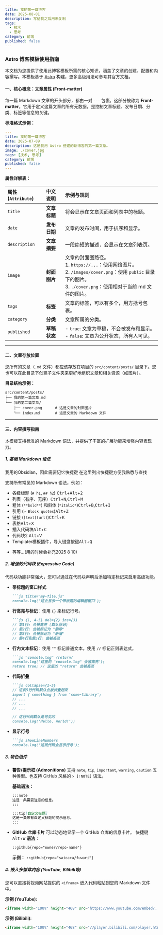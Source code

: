 ```yaml
---
title: 我的第一篇博客
date: 2025-08-01
description: 写给我之后用来复制
tags:
  - 技术
  - 思考
category: 前端
published: false
---
```


### **Astro 博客模板使用指南**


本文档为您提供了使用此博客模板所需的核心知识，涵盖了文章的创建、配置和内容撰写。本模板基于 [Astro](https://astro.build/) 构建，更多高级用法可参考其官方文档。

#### **一、核心概念：文章属性 (Front-matter)**

每一篇 Markdown 文章的开头部分，都由一对 `---` 包裹，这部分被称为 **Front-matter**。它用于定义这篇文章的所有元数据，是控制文章标题、发布日期、分类、标签等信息的关键。

**标准格式示例：**
```yaml
---
title: 我的第一篇博客
date: 2025-07-09
description: 这是我用 Astro 搭建的新博客的第一篇文章。
image: ./cover.jpg
tags: [技术, 思考]
category: 前端
published: false
---
```

**属性详解表：**

| 属性 (`Attribute`) | 中文说明     | 示例与规则                                                                                                                     |
| :--------------- | :------- | :------------------------------------------------------------------------------------------------------------------------ |
| `title`          | **文章标题** | 将会显示在文章页面和列表中的标题。                                                                                                         |
| `date`      | **发布日期** | 文章的发布时间，用于排序和显示。                                                                                                          |
| `description`    | **文章摘要** | 一段简短的描述，会显示在文章列表页。                                                                                                        |
| `image`          | **封面图片** | 文章的封面图路径。<br>1. `https://...`：使用网络图片。<br>2. `/images/cover.png`：使用 `public` 目录下的图片。<br>3. `./cover.png`：使用相对于当前 md 文件的图片。 |
| `tags`           | **标签**   | 文章的标签，可以有多个，用方括号包裹。                                                                                                       |
| `category`       | **分类**   | 文章所属的分类。                                                                                                                  |
| `published`          | **草稿状态** | - `true`: 文章为草稿，不会被发布和显示。<br>- `false`: 文章为公开状态，所有人可见。                                                                    |

---

#### **二、文章存放位置**

您所有的文章（`.md` 文件）都应该存放在项目的 `src/content/posts/` 目录下。您也可以在此目录下创建子文件夹来更好地组织文章和相关资源（如图片）。

**目录结构示例：**
```
src/content/posts/
├── 我的第一篇文章.md
└── 我的第二篇文章/
    ├── cover.png      # 这是文章的封面图片
    └── index.md       # 这是文章的 Markdown 文件
```

---

#### **三、内容撰写指南**

本模板支持标准的 Markdown 语法，并提供了丰富的扩展功能来增强内容表现力。

##### **1. 基础 Markdown 语法**
我用的Obsidian，因此需要记忆快捷键
在这里列出快捷键方便我熟悉与查找


支持所有常见的 Markdown 语法，例如：
*   各级标题 (`# h1`, `## h2`) <kbd>Ctrl</kbd>+<kbd>Alt</kbd>+<kbd>2</kbd>
*   列表（有序、无序）<kbd>Ctrl</kbd>+<kbd>N</kbd>,<kbd>Ctrl</kbd>+<kbd>M</kbd>
*   粗体 (`**bold**`) 和斜体 (`*italic*`)<kbd>Ctrl</kbd>+<kbd>B</kbd>,<kbd>Ctrl</kbd>+<kbd>I</kbd>
*   引用 (`> Block quotes`)<kbd>Alt</kbd>+<kbd>Z</kbd>
*   链接 (`[text](url)`)<kbd>Ctrl</kbd>+<kbd>K</kbd>
*   表格<kbd>Alt</kbd>+<kbd>X</kbd>
*   插入代码块<kbd>Alt</kbd>+<kbd>C</kbd>
*   代码块2 <kbd>Alt</kbd>+<kbd>V</kbd>
*    Templater模板插件，导入键盘按键<kbd>Alt</kbd>+<kbd>Q</kbd>
- 等等...(用的时候会补充2025 8 10)

##### **2. 增强的代码块 (Expressive Code)**

代码块功能非常强大，您可以通过在代码块声明后添加特定标记来启用高级功能。

*   **带标题的窗口样式**
    ```markdown
    ```js title="my-file.js"
    console.log('这会显示一个带标题的编辑器窗口');
    ```

*   **行高亮与标记**：使用 `{}` 来标记行号。
    ```markdown
    ```js {1, 4-5} del={2} ins={3}
    // 第1行: 会被高亮 (默认标记)
    // 第2行: 会被标记为 "删除"
    // 第3行: 会被标记为 "新增"
    // 第4行和第5行: 会被高亮
    ```

*   **行内文本标记**：使用 `""` 标记普通文本，使用 `//` 标记正则表达式。
    ```markdown
    ```js "console.log" /return/
    console.log('这里的 "console.log" 会被高亮');
    return true; // 这里的 "return" 会被高亮
    ```

*   **代码折叠**
    ```markdown
    ```js collapse={1-5}
    // 这前5行代码默认会被折叠起来
    import { something } from 'some-library';
    // ...
    // ...
    // ...

    // 这行代码默认是可见的
    console.log('Hello, World!');
    ```

*   **显示行号**
    ```markdown
    ```js showLineNumbers
    console.log('这段代码会显示行号');
    ```

##### **3. 特色组件**

*   **警告/提示框 (Admonitions)**
    支持 `note`, `tip`, `important`, `warning`, `caution` 五种类型。也支持 GitHub 风格的 `> [!NOTE]` 语法。

    **基础语法：**
    ```markdown
    :::note
    这是一条需要注意的信息。
    :::

    :::tip[自定义标题]
    这是一条带有自定义标题的提示信息。
    :::
    ```

*   **GitHub 仓库卡片**
    可以动态地显示一个 GitHub 仓库的信息卡片。
快捷键 <kbd>Alt</kbd>+<kbd>W</kbd>
    **语法：**
    ```markdown
    ::github{repo="owner/repo-name"}
    ```
    **示例：** `::github{repo="saicaca/fuwari"}`

##### **4. 嵌入多媒体内容 (YouTube, Bilibili等)**

您可以直接将视频网站提供的 `<iframe>` 嵌入代码粘贴到您的 Markdown 文件中。

**示例 (YouTube):**
```html
<iframe width="100%" height="468" src="https://www.youtube.com/embed/..." title="YouTube video player" frameborder="0" allowfullscreen></iframe>
```

**示例 (Bilibili):**
```html
<iframe width="100%" height="468" src="//player.bilibili.com/player.html?bvid=..." scrolling="no" border="0" frameborder="no" framespacing="0" allowfullscreen="true"> </iframe>
```